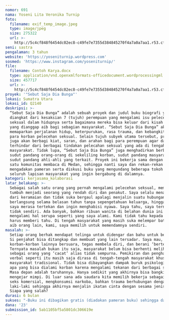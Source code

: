 ```yaml
---
nomor: 691
nama: Yoseni Lita Veronika Turnip
foto:
  filename: exif_temp_image.jpeg
  type: image/jpeg
  size: 275322
  url: >-
    http://5c4cf848f6454dc02ec8-c49fe7e7355d384845270f4a7a0a7aa1.r53.cf2.rackcdn.com/706803be-990f-4e1c-8be9-624272edf989/exif_temp_image.jpeg
seni: sastra
pengalaman: 3 tahun
website: 'https://yoseniturnip.wordpress.com'
sosmed: 'https://www.instagram.com/yoseniturnip/'
file:
  filename: Contoh Karya.docx
  type: application/vnd.openxmlformats-officedocument.wordprocessingml.document
  size: 457717
  url: >-
    http://5c4cf848f6454dc02ec8-c49fe7e7355d384845270f4a7a0a7aa1.r53.cf2.rackcdn.com/8d36d02e-7603-45c4-bbf8-7b81cbf4d42e/Contoh%20Karya.docx
proyek: '"Sebut Saja Dia Bunga"'
lokasi: Sumatra Utara
lokasi_id: Q2140
deskripsi: >-
  “Sebut Saja Dia Bunga” adalah sebuah proyek dan judul buku biografi yang
  diangkat dari kesaksian 7 (tujuh) perempuan yang mengalami isu pelecehan
  seksual dalam hidupnya serta bagaimana mereka bisa keluar dari kisah pahit
  yang dianggap aib bagi sebagian masyarakat. “Sebut Saja Dia Bunga” akan
  memaparkan perjalanan hidup, keterpurukan, rasa trauma, dan kebangkitan dari
  para korban pelecehan seksual. Selain tujuh subyek utama tersebut, proyek ini
  juga akan berbagi kiat, saran, dan arahan bagi para perempuan agar dapat
  terhindar dari berbagai tindakan pelecahan seksual yang ada di tengah
  masyarakat. Tidak lupa, “Sebut Saja Dia Bunga” juga menghadirkan berbagai
  sudut pandang orang-orang di sekeliling korban, sudut pandang masyarakat,
  sudut pandang ahli-ahli yang terkait. Proyek ini bekerja sama dengan salah
  satu komunitas membaca di Medan, sehingga nanti saya dan rekan-rekan akan
  mengadakan pameran serta diskusi buku yang mengundang beberapa tokoh serta
  seluruh lapisan masyarakat yang ingin bergabung di dalamnya. 
kategori: kerjasama_kolaborasi
latar_belakang: >-
  Sebagai salah satu orang yang pernah mengalami pelecehan seksual, membuat saya
  tumbuh menjadi seorang yang rendah diri dan penakut. Saya selalu menarik diri
  dari keramaian dan tidak suka bergaul apalagi menjalin suatu hubungan. Hal ini
  berlangsung selama belasan tahun tanpa sepengetahuan keluarga, hingga membuat
  saya merasa tertekan dan ingin menghabisi nyawa. Saya tahu, saya ternyata
  tidak sendiri. Ada banyak, bahkan ribuan wanita di belahan dunia ini pernah
  mengalami hal serupa seperti yang saya alami. Kami tidak tahu kepada siapa
  harus memberi tahu. Di tengah masyarakat yang masih suka melempar batu atas
  aib orang lain, kami, saya memilih untuk memendamnya sendiri. 
masalah: >-
  Setiap orang berhak mendapat telinga untuk didengar dan bahu untuk bersandar.
  Si penjahat bisa ditangkap dan membuat yang lain tersadar. Saya mau,
  korban-korban lainnya bersuara, tegas membela diri, dan berani ‘berteriak’.
  Ternyata masalah bukan itu saja, masyarakat belum bisa berhenti melihat korban
  sebagai orang yang ‘cacat’ alias tidak sempurna. Pemikiran dan penghakiman
  verbal seperti itu masih saja dirasa di tengah-tengah masyarakat khususnya
  masyarakat tradisional. Tidak bisa dibayangkan dampak buruk psikologi seperti
  apa yang bisa dialami korban karena mengalami tekanan dari berbagai sudut.
  Masa depan adalah taruhannya. Hanya sedikit yang akhirnya bisa bangkit dan
  mengejar mimpi. Di luar sana ada saudara kita memilih bekerja sebagai pekerja
  seks komersial, mengkonsumsi narkoba, bahkan trauma berhubungan dengan
  laki-laki sehingga akhirnya menjalin ikatan cinta dengan sesama jenisnya.
  Siapa yang salah?
durasi: 6 bulan
sukses: "-Buku ini dibagikan gratis (diadakan pameran buku) sehingga dapat dibaca oleh masyarakat banyak.\r\n-Buku  ini mampu merubah paradigma dan sikap masyarakat atas korban kekerasan seksual.\r\n-Buku ini mampu menumbuhkan rasa hormat akan hak-hak perempuan yang selama ini  dipandang hanya dari utuhnya selaput dara. \r\n"
dana: '23'
submission_id: 5ab1105bf5a5801dc306619e
---
```

